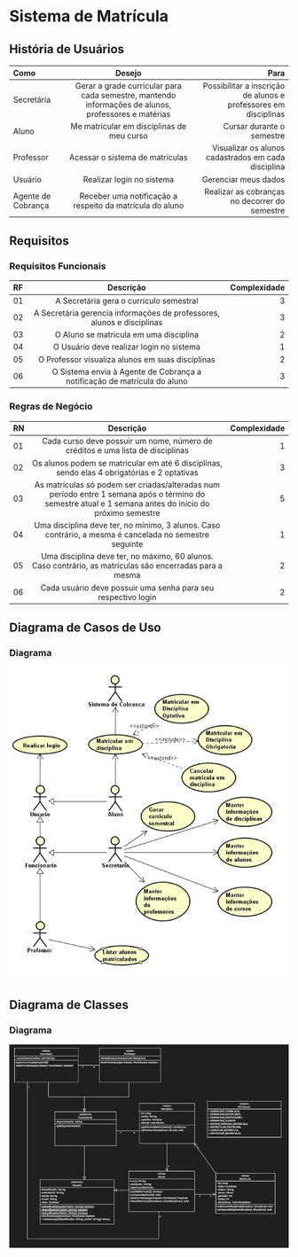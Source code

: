# Sistema de Matrícula

## História de Usuários

| Como |  Desejo  | Para |
|:--------|:--------:|-----:|
| Secretária   | Gerar a grade curricular para cada semestre, mantendo informações de alunos, professores e matérias | Possibilitar a inscrição de alunos e professores em disciplinas |
| Aluno  |  Me matricular em disciplinas de meu curso  | Cursar durante o semestre |
| Professor | Acessar o sistema de matrículas | Visualizar os alunos cadastrados em cada disciplina |
| Usuário | Realizar login no sistema | Gerenciar meus dados |
| Agente de Cobrança | Receber uma notificação a respeito da matrícula do aluno | Realizar as cobranças no decorrer do semestre |

## Requisitos

### Requisitos Funcionais

| RF | Descrição | Complexidade |
|:-----|:---------:|-----:|
| 01   | A Secretária gera o currículo semestral | 3 |
| 02   | A Secretária gerencia informações de professores, alunos e disciplinas | 3 |
| 03   | O Aluno se matricula em uma disciplina | 2 |
| 04   | O Usuário deve realizar login no sistema | 1 |
| 05   | O Professor visualiza alunos em suas disciplinas | 2 |
| 06   | O Sistema envia à Agente de Cobrança a notificação de matrícula do aluno | 3 |

### Regras de Negócio

| RN | Descrição | Complexidade |
|:-----|:---------:|-----:|
| 01   | Cada curso deve possuir um nome, número de créditos e uma lista de disciplinas | 1 |
| 02   | Os alunos podem se matricular em até 6 disciplinas, sendo elas 4 obrigatórias e 2 optativas | 3 |
| 03   | As matrículas só podem ser criadas/alteradas num período entre 1 semana após o término do semestre atual e 1 semana antes do início do próximo semestre | 5 |
| 04   | Uma disciplina deve ter, no mínimo, 3 alunos. Caso contrário, a mesma é cancelada no semestre seguinte | 1 |
| 05   | Uma disciplina deve ter, no máximo, 60 alunos. Caso contrário, as matrículas são encerradas para a mesma | 2 |
| 06   | Cada usuário deve possuir uma senha para seu respectivo login | 2 |

## Diagrama de Casos de Uso

### Diagrama

![UCM](./projeto/DiagramaCasosDeUso.jpg)

## Diagrama de Classes

### Diagrama

![Diagrama UML](./projeto/DiagramaUML.jpg)

